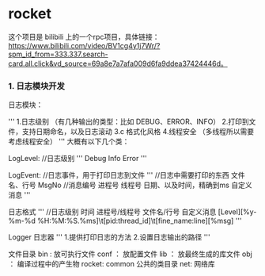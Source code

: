 # rocket

这个项目是 bilibili 上的一个rpc项目，具体链接：https://www.bilibili.com/video/BV1cg4y1j7Wr/?spm_id_from=333.337.search-card.all.click&vd_source=69a8e7a7afa009d6fa9ddea37424446d。


### 1. 日志模块开发

日志模块：

'''
1.日志级别 （有几种输出的类型：比如 DEBUG、ERROR、INFO） 
2.打印到文件，支持日期命名，以及日志滚动
3.c 格式化风格
4.线程安全 （多线程所以需要考虑线程安全）
'''
大概有以下几个类：

LogLevel:  //日志级别
'''
Debug
Info
Error
'''

LogEvent: //日志事件，用于打印日志到文件
'''
//日志中需要打印的东西
文件名、行号
MsgNo //消息编号
进程号
线程号
日期、以及时间，精确到ms
自定义消息
'''


日志格式
'''
 //日志级别 时间                     进程号/线程号     文件名/行号    自定义消息
[Level][%y-%m-%d %H:%M:%S.%ms]\t[pid:thread_id]\t[fine_name:line][%msg]
'''

Logger 日志器
'''
1.提供打印日志的方法
2.设置日志输出的路径
'''

文件目录
bin : 放可执行文件
conf ： 放配置文件
lib ： 放最终生成的库文件
obj ： 编译过程中的产生物
rocket:     common 公共的类目录
            net: 网络库

